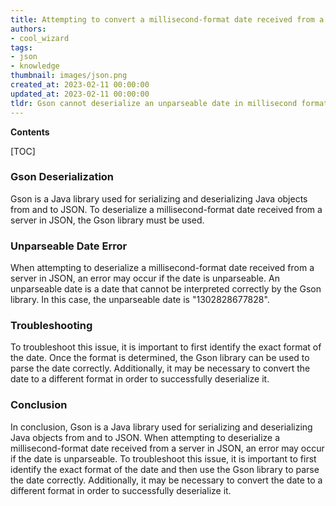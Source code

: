 ```yaml
---
title: Attempting to convert a millisecond-format date received from a server into a readable date using gson resulted in an unparseable date 1302828677828
authors:
- cool_wizard
tags:
- json
- knowledge
thumbnail: images/json.png
created_at: 2023-02-11 00:00:00
updated_at: 2023-02-11 00:00:00
tldr: Gson cannot deserialize an unparseable date in millisecond format.
---
```


**Contents**

[TOC]

### Gson Deserialization

Gson is a Java library used for serializing and deserializing Java objects from and to JSON. To deserialize a millisecond-format date received from a server in JSON, the Gson library must be used.

### Unparseable Date Error

When attempting to deserialize a millisecond-format date received from a server in JSON, an error may occur if the date is unparseable. An unparseable date is a date that cannot be interpreted correctly by the Gson library. In this case, the unparseable date is "1302828677828".

### Troubleshooting

To troubleshoot this issue, it is important to first identify the exact format of the date. Once the format is determined, the Gson library can be used to parse the date correctly. Additionally, it may be necessary to convert the date to a different format in order to successfully deserialize it.

### Conclusion

In conclusion, Gson is a Java library used for serializing and deserializing Java objects from and to JSON. When attempting to deserialize a millisecond-format date received from a server in JSON, an error may occur if the date is unparseable. To troubleshoot this issue, it is important to first identify the exact format of the date and then use the Gson library to parse the date correctly. Additionally, it may be necessary to convert the date to a different format in order to successfully deserialize it.
